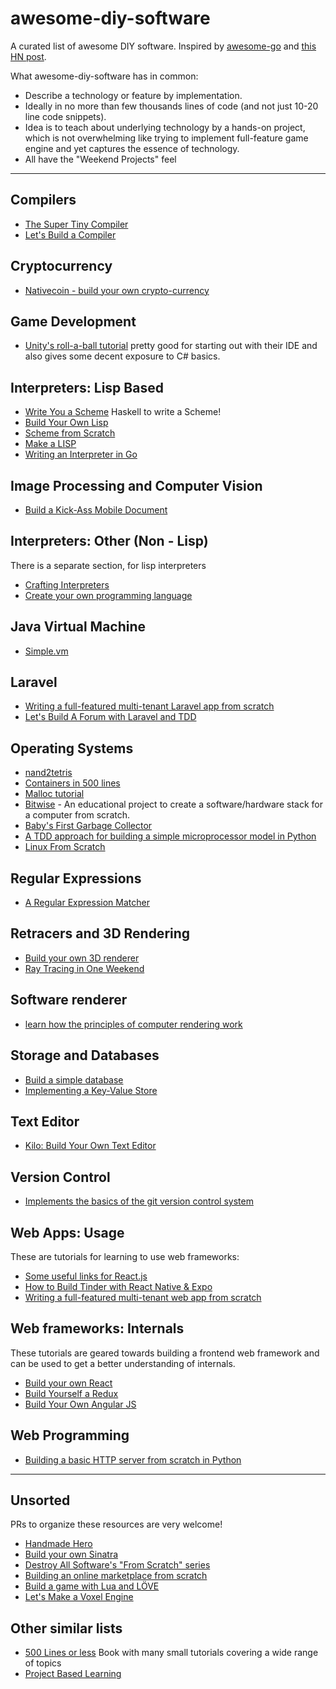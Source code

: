 # awesome-diy-software

A curated list of awesome DIY software. Inspired by [awesome-go](https://github.com/avelino/awesome-go) and [this HN post](https://news.ycombinator.com/item?id=16591918).

What awesome-diy-software has in common:

-   Describe a technology or feature by implementation.
-   Ideally in no more than few thousands lines of code (and not just 10-20 line code snippets).
-   Idea is to teach about underlying technology by a hands-on project, which is not overwhelming like trying to implement full-feature game engine and yet captures the essence of technology.
-   All have the "Weekend Projects" feel

<hr/>

## Compilers

-   [The Super Tiny Compiler](https://github.com/jamiebuilds/the-super-tiny-compiler)
-   [Let's Build a Compiler](https://compilers.iecc.com/crenshaw/)

## Cryptocurrency

-   [Nativecoin - build your own crypto-currency](https://lhartikk.github.io/)

## Game Development

-   [Unity's roll-a-ball tutorial](https://unity3d.com/learn/tutorials/s/roll-ball-tutorial)  pretty good for starting out with their IDE and also gives some decent exposure to C# basics.

## Interpreters: Lisp Based

-   [Write You a Scheme](https://github.com/write-you-a-scheme-v2/scheme) Haskell to write a Scheme!
-   [Build Your Own Lisp](http://www.buildyourownlisp.com/)
-   [Scheme from Scratch](http://peter.michaux.ca/articles/scheme-from-scratch-introduction)
-   [Make a LISP](https://github.com/kanaka/mal)
-   [Writing an Interpreter in Go](https://interpreterbook.com/)

## Image Processing and Computer Vision

-   [Build a Kick-Ass Mobile Document](https://www.pyimagesearch.com/2014/09/01/build-kick-ass-mobile-document-scanner-just-5-minutes/)

## Interpreters: Other (Non - Lisp)

There is a separate section, for lisp interpreters

-   [Crafting Interpreters](http://www.craftinginterpreters.com/)
-   [Create your own programming language](http://createyourproglang.com/)

## Java Virtual Machine

-   [Simple.vm](https://github.com/skx/simple.vm)

## Laravel

-   [Writing a full-featured multi-tenant Laravel app from scratch](https://medium.com/@ashokgelal/writing-a-full-featured-multi-tenant-laravel-app-from-scratch-a0e1a7350d9d)
-   [Let's Build A Forum with Laravel and TDD](https://laracasts.com/series/lets-build-a-forum-with-laravel)

## Operating Systems

-   [nand2tetris](http://nand2tetris.org/)
-   [Containers in 500 lines](https://blog.lizzie.io/linux-containers-in-500-loc.html)
-   [Malloc tutorial](https://danluu.com/malloc-tutorial/)
-   [Bitwise](https://github.com/pervognsen/bitwise) - An educational project to create a software/hardware stack for a computer from scratch.
-   [Baby's First Garbage Collector](http://journal.stuffwithstuff.com/2013/12/08/babys-first-garbage-collector/)
-   [A TDD approach for building a simple microprocessor model in Python](http://joaoventura.net/blog/2017/simple-microprocessor/)
-   [Linux From Scratch](http://www.linuxfromscratch.org/)

## Regular Expressions

-   [A Regular Expression Matcher](https://www.cs.princeton.edu/courses/archive/spr09/cos333/beautiful.html)

## Retracers and 3D Rendering

-   [Build your own 3D renderer](https://avik-das.github.io/build-your-own-raytracer/)
-   [Ray Tracing in One Weekend](https://www.amazon.com/dp/B01B5AODD8)

## Software renderer

-   [learn how the principles of computer rendering work](https://github.com/ssloy/tinyrenderer/wiki/Lesson-1:-Bresenham%E2%80%99s-Line-Drawing-Algorithm)

## Storage and Databases

-   [Build a simple database](https://cstack.github.io/db_tutorial/)
-   [Implementing a Key-Value Store](http://codecapsule.com/2012/11/07/implementing-a-key-value-store-part-1-what-are-key-value-stores-and-why-implement-one/)

## Text Editor

-   [Kilo: Build Your Own Text Editor](https://viewsourcecode.org/snaptoken/kilo/)

## Version Control

-   [Implements the basics of the git version control system](http://gitlet.maryrosecook.com/docs/gitlet.html)

## Web Apps: Usage

These are tutorials for learning to use web frameworks:

-   [Some useful links for React.js](https://github.com/markerikson/react-redux-links/)
-   [How to Build Tinder with React Native & Expo](https://www.udemy.com/how-to-build-tinder/)
-   [Writing a full-featured multi-tenant web app from scratch](https://medium.com/@ashokgelal/writing-a-full-featured-multi-tenant-laravel-app-from-scratch-a0e1a7350d9d)

## Web frameworks: Internals

These tutorials are geared towards building a frontend web framework and can be used to get a better understanding of internals.

-   [Build your own React](https://github.com/hexacta/didact)
-   [Build Yourself a Redux](https://zapier.com/engineering/how-to-build-redux/)
-   [Build Your Own Angular JS](https://teropa.info/build-your-own-angular/)

## Web Programming

-   [Building a basic HTTP server from scratch in Python](http://joaoventura.net/blog/2017/python-webserver/)

<hr/>

## Unsorted

PRs to organize these resources are very welcome!

-   [Handmade Hero](https://handmadehero.org/)
-   [Build your own Sinatra](https://getgood.at/build-your-own/sinatra)
-   [Destroy All Software's "From Scratch" series](https://www.destroyallsoftware.com/screencasts/catalog)
-   [Building an online marketplace from scratch](https://www.voucherify.io/blog/building-an-online-marketplace-from-scratch-introduction)
-   [Build a game with Lua and LÖVE](https://github.com/SSYGEN/blog/issues/30)
-   [Let's Make a Voxel Engine](https://sites.google.com/site/letsmakeavoxelengine/)

## Other similar lists

-   [500 Lines or less](http://aosabook.org/en/index.html) Book with many small tutorials covering a wide range of topics
-   [Project Based Learning](https://github.com/tuvtran/project-based-learning)
